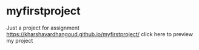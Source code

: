 # myfirstproject
Just a project for assignment
https://kharshavardhangoud.github.io/myfirstproject/    click here to preview my project 
